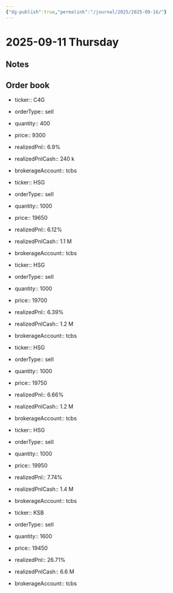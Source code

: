 ```yaml
---
{"dg-publish":true,"permalink":"/journal/2025/2025-09-16/"}
---
```


# 2025-09-11 Thursday

## Notes

## Order book

- ticker:: C4G
- orderType:: sell
- quantity:: 400
- price:: 9300
- realizedPnl:: 6.9%
- realizedPnlCash:: 240 k
- brokerageAccount:: tcbs

- ticker:: HSG
- orderType:: sell
- quantity:: 1000
- price:: 19650
- realizedPnl:: 6.12%
- realizedPnlCash:: 1.1 M
- brokerageAccount:: tcbs

- ticker:: HSG
- orderType:: sell
- quantity:: 1000
- price:: 19700
- realizedPnl:: 6.39%
- realizedPnlCash:: 1.2 M
- brokerageAccount:: tcbs

- ticker:: HSG
- orderType:: sell
- quantity:: 1000
- price:: 19750
- realizedPnl:: 6.66%
- realizedPnlCash:: 1.2 M
- brokerageAccount:: tcbs

- ticker:: HSG
- orderType:: sell
- quantity:: 1000
- price:: 19950
- realizedPnl:: 7.74%
- realizedPnlCash:: 1.4 M
- brokerageAccount:: tcbs

- ticker:: KSB
- orderType:: sell
- quantity:: 1600
- price:: 19450
- realizedPnl:: 26.71%
- realizedPnlCash:: 6.6 M
- brokerageAccount:: tcbs